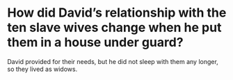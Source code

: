 # How did David’s relationship with the ten slave wives change when he put them in a house under guard?

David provided for their needs, but he did not sleep with them any longer, so they lived as widows.
